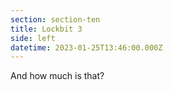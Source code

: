 ```yaml
---
section: section-ten
title: Lockbit 3
side: left
datetime: 2023-01-25T13:46:00.000Z
---
```

And how much is that?
